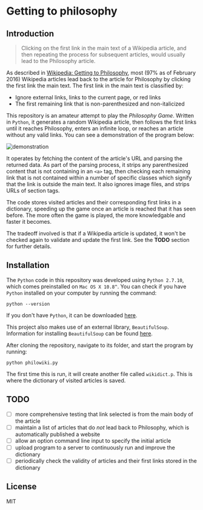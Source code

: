 # Getting to philosophy

## Introduction

> Clicking on the first link in the main text of a Wikipedia article, and then repeating the process for subsequent articles, would usually lead to the Philosophy article.

As described in [Wikipedia: Getting to Philosophy](https://en.wikipedia.org/wiki/Wikipedia:Getting_to_Philosophy), most (97% as of February 2016) Wikipedia articles lead back to the article for Philosophy by clicking the first link the main text. The first link in the main text is classified by:

- Ignore external links, links to the current page, or red links
- The first remaining link that is non-parenthesized and non-italicized

This repository is an amateur attempt to play the _Philosophy Game_. Written in `Python`, it generates a random Wikipedia article, then follows the first links until it reaches Philosophy, enters an infinite loop, or reaches an article without any valid links. You can see a demonstration of the program below:

![demonstration](assets/philosophy.gif)

It operates by fetching the content of the article's URL and parsing the returned data. As part of the parsing process, it strips any parenthesized content that is not containing in an `<a>` tag, then checking each remaining link that is not contained within a number of specific classes which signify that the link is outside the main text. It also ignores image files, and strips URLs of section tags.

The code stores visited articles and their corresponding first links in a dictionary, speeding up the game once an article is reached that it has seen before. The more often the game is played, the more knowledgable and faster it becomes.

The tradeoff involved is that if a Wikipedia article is updated, it won't be checked again to validate and update the first link. See the **TODO** section for further details.

## Installation

The `Python` code in this repository was developed using `Python 2.7.10`, which comes preinstalled on `Mac OS X 10.8^`. You can check if you have `Python` installed on your computer by running the command:

```
python --version
```

If you don't have `Python`, it can be downloaded [here](https://www.python.org/downloads/).

This project also makes use of an external library, `BeautifulSoup`. Information for installing `BeautifulSoup` can be found [here](https://www.crummy.com/software/BeautifulSoup/bs4/doc/#installing-beautiful-soup).

After cloning the repository, navigate to its folder, and start the program by running:

```
python philowiki.py
```

The first time this is run, it will create another file called `wikidict.p`. This is where the dictionary of visited articles is saved.

## TODO

- [ ] more comprehensive testing that link selected is from the main body of the article
- [ ] maintain a list of articles that do _not_ lead back to Philosophy, which is automatically published a website
- [ ] allow an option command line input to specify the initial article
- [ ] upload program to a server to continuously run and improve the dictionary
- [ ] periodically check the validity of articles and their first links stored in the dictionary

## License
MIT
